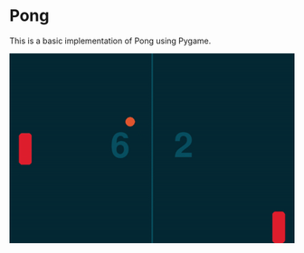 # Pong
This is a basic implementation of Pong using Pygame.


![Gameplay Demo](media/Pong%20GIF.gif)
